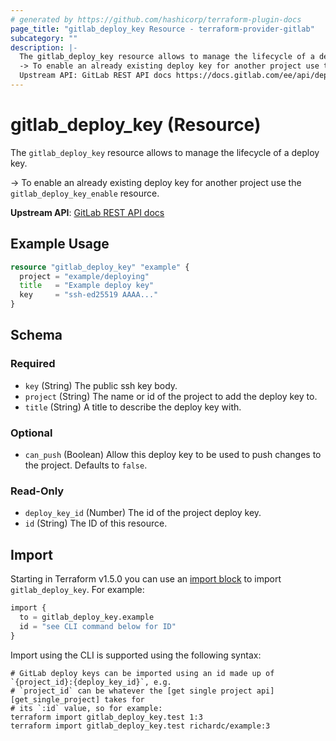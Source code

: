 ```yaml
---
# generated by https://github.com/hashicorp/terraform-plugin-docs
page_title: "gitlab_deploy_key Resource - terraform-provider-gitlab"
subcategory: ""
description: |-
  The gitlab_deploy_key resource allows to manage the lifecycle of a deploy key.
  -> To enable an already existing deploy key for another project use the gitlab_deploy_key_enable resource.
  Upstream API: GitLab REST API docs https://docs.gitlab.com/ee/api/deploy_keys.html
---
```


# gitlab_deploy_key (Resource)

The `gitlab_deploy_key` resource allows to manage the lifecycle of a deploy key.

-> To enable an already existing deploy key for another project use the `gitlab_deploy_key_enable` resource.

**Upstream API**: [GitLab REST API docs](https://docs.gitlab.com/ee/api/deploy_keys.html)

## Example Usage

```terraform
resource "gitlab_deploy_key" "example" {
  project = "example/deploying"
  title   = "Example deploy key"
  key     = "ssh-ed25519 AAAA..."
}
```

<!-- schema generated by tfplugindocs -->
## Schema

### Required

- `key` (String) The public ssh key body.
- `project` (String) The name or id of the project to add the deploy key to.
- `title` (String) A title to describe the deploy key with.

### Optional

- `can_push` (Boolean) Allow this deploy key to be used to push changes to the project. Defaults to `false`.

### Read-Only

- `deploy_key_id` (Number) The id of the project deploy key.
- `id` (String) The ID of this resource.

## Import

Starting in Terraform v1.5.0 you can use an [import block](https://developer.hashicorp.com/terraform/language/import) to import `gitlab_deploy_key`. For example:
```terraform
import {
  to = gitlab_deploy_key.example
  id = "see CLI command below for ID"
}
```

Import using the CLI is supported using the following syntax:

```shell
# GitLab deploy keys can be imported using an id made up of `{project_id}:{deploy_key_id}`, e.g.
# `project_id` can be whatever the [get single project api][get_single_project] takes for
# its `:id` value, so for example:
terraform import gitlab_deploy_key.test 1:3
terraform import gitlab_deploy_key.test richardc/example:3
```
